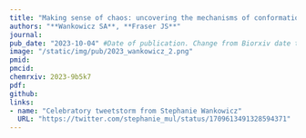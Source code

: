 ```yaml
---
title: "Making sense of chaos: uncovering the mechanisms of conformational entropy"
authors: "**Wankowicz SA**, **Fraser JS**"
journal: 
pub_date: "2023-10-04" #Date of publication. Change from Biorxiv date to Journal date once accepted
image: "/static/img/pub/2023_wankowicz_2.png" 
pmid: 
pmcid: 
chemrxiv: 2023-9b5k7
pdf: 
github:
links:
- name: "Celebratory tweetstorm from Stephanie Wankowicz"
  URL: "https://twitter.com/stephanie_mul/status/1709613491328594371"
---
```

